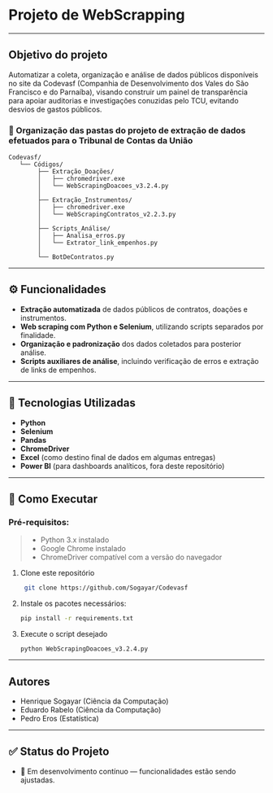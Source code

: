 # Projeto de WebScrapping
---
## Objetivo do projeto
  Automatizar a coleta, organização e análise de dados públicos disponíveis no site da Codevasf (Companhia de Desenvolvimento dos Vales do São Francisco e do Parnaíba), visando construir um painel de transparência para apoiar auditorias e investigações conuzidas pelo TCU, evitando desvios de gastos públicos.
### 📁 Organização das pastas do projeto de extração de dados efetuados para o Tribunal de Contas da União
   ```
Codevasf/
      └── Códigos/
           ├── Extração_Doações/
           │   ├── chromedriver.exe
           │   └── WebScrapingDoacoes_v3.2.4.py
           │
           ├── Extração_Instrumentos/
           │   ├── chromedriver.exe
           │   └── WebScrapingContratos_v2.2.3.py
           │
           ├── Scripts_Análise/
           │   ├── Analisa_erros.py
           │   └── Extrator_link_empenhos.py
           │
           └── BotDeContratos.py
```
---

## ⚙️ Funcionalidades

-  **Extração automatizada** de dados públicos de contratos, doações e instrumentos.
-  **Web scraping com Python e Selenium**, utilizando scripts separados por finalidade.
-  **Organização e padronização** dos dados coletados para posterior análise.
-  **Scripts auxiliares de análise**, incluindo verificação de erros e extração de links de empenhos.

---

## 🧰 Tecnologias Utilizadas

- **Python**   
- **Selenium**  
- **Pandas**  
- **ChromeDriver**  
- **Excel** (como destino final de dados em algumas entregas)  
- **Power BI** (para dashboards analíticos, fora deste repositório)

---

## 🚀 Como Executar

 ### **Pré-requisitos**:
 > - Python 3.x instalado  
 > - Google Chrome instalado  
 > - ChromeDriver compatível com a versão do navegador  

1. Clone este repositório  
   ```bash
    git clone https://github.com/Sogayar/Codevasf
   ```

2. Instale os pacotes necessários:  
   ```bash
   pip install -r requirements.txt
   ```
3. Execute o script desejado
   ```
   python WebScrapingDoacoes_v3.2.4.py
   ```
   
---

## Autores
- Henrique Sogayar (Ciência da Computação)
- Eduardo Rabelo (Ciência da Computação)
- Pedro Eros (Estatística)

---
   
## ✅ Status do Projeto
 - 🔄 Em desenvolvimento contínuo — funcionalidades estão sendo ajustadas.

